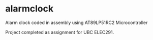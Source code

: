 # alarmclock
Alarm clock coded in assembly using AT89LP51RC2 Microcontroller

Project completed as assignment for UBC ELEC291.
